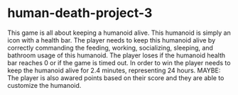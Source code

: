 # human-death-project-3
This game is all about keeping a humanoid alive. This humanoid is simply an icon with a health bar. The player needs to keep this humanoid alive by correctly commanding the feeding, working, socializing, sleeping, and bathroom usage of this humanoid. The player loses if the humanoid health bar reaches 0 or if the game is timed out. In order to win the player needs to keep the humanoid alive for 2.4 minutes, representing 24 hours. MAYBE: The player is also awared points based on their score and they are able to customize the humanoid. 